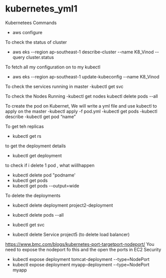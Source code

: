 # kubernetes_yml1
Kubernetees Commands

- aws configure


To check the status of cluster 
- aws eks --region ap-southeast-1 describe-cluster --name K8_Vinod --query cluster.status

To fetch all my configuration on to my kubectl
- aws eks --region ap-southeast-1 update-kubeconfig --name K8_Vinod


To check the services running in master 
-kubectl get svc

To check the Nodes Running 
-kubectl get nodes
kubectl delete pods --all

To create the pod on Kubernet, We will write a  yml file and use kubectl to apply on the master
-kubectl apply -f pod.yml
-kubectl get pods
-kubectl describe
-kubectl get pod “name”


To get teh replicas
- kubectl get rs

to get  the deployment details
- kubectl get deployment

to check if i delete 1 pod , what wiillhappen
- kubectl delete pod "podname'
- kubectl get pods
- kubectl get pods --output=wide

To delete the deployments
- kubectl delete deployment project2-deployment

- kubectl delete pods --all

- kubectl get svc
- kubectl delete Service project5 (to delete load balancer)

https://www.bmc.com/blogs/kubernetes-port-targetport-nodeport/
You need to expose the nodeport fo this  and the open the ports in EC2 Security 

- kubectl expose deployment tomcat-deployment --type=NodePort
- kubectl expose deployment myapp-deployment --type=NodePort
myapp
